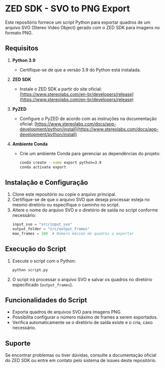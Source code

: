# ZED SDK - SVO to PNG Export

Este repositório fornece um script Python para exportar quadros de um arquivo SVO (Stereo Video Object) gerado com o ZED SDK para imagens no formato PNG.

## Requisitos

1. **Python 3.9**
   - Certifique-se de que a versão 3.9 do Python está instalada.

2. **ZED SDK**
   - Instale o ZED SDK a partir do site oficial:
     [https://www.stereolabs.com/en-br/developers/release](https://www.stereolabs.com/en-br/developers/release)

3. **PyZED**
   - Configure o PyZED de acordo com as instruções na documentação oficial:
     [https://www.stereolabs.com/docs/app-development/python/install](https://www.stereolabs.com/docs/app-development/python/install)

4. **Ambiente Conda**
   - Crie um ambiente Conda para gerenciar as dependências do projeto:
     ```bash
     conda create --name export python=3.9
     conda activate export
     ```

## Instalação e Configuração

1. Clone este repositório ou copie o arquivo principal.
2. Certifique-se de que o arquivo SVO que deseja processar esteja no mesmo diretório ou especifique o caminho no script.
3. Altere o nome do arquivo SVO e o diretório de saída no script conforme necessário:
   ```python
   input_svo = "src/input_svo"
   output_folder = "src/output_frames"
   max_frames = 100  # Número máximo de quadros a exportar
   ```

## Execução do Script

1. Execute o script com o Python:
   ```bash
   python script.py
   ```

2. O script irá processar o arquivo SVO e salvar os quadros no diretório especificado (`output_frames`).

## Funcionalidades do Script

- Exporta quadros de arquivos SVO para imagens PNG.
- Possibilita configurar o número máximo de frames a serem exportados.
- Verifica automaticamente se o diretório de saída existe e o cria, caso necessário.

## Suporte

Se encontrar problemas ou tiver dúvidas, consulte a documentação oficial do ZED SDK ou entre em contato pelo sistema de issues deste repositório.

